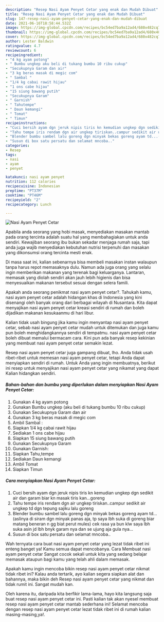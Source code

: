 ```yaml
---
description: "Resep Nasi Ayam Penyet Cetar yang enak dan Mudah Dibuat"
title: "Resep Nasi Ayam Penyet Cetar yang enak dan Mudah Dibuat"
slug: 147-resep-nasi-ayam-penyet-cetar-yang-enak-dan-mudah-dibuat
date: 2021-06-16T18:58:44.532Z
image: https://img-global.cpcdn.com/recipes/bc54ed7ba9a12ad4/680x482cq70/nasi-ayam-penyet-cetar-foto-resep-utama.jpg
thumbnail: https://img-global.cpcdn.com/recipes/bc54ed7ba9a12ad4/680x482cq70/nasi-ayam-penyet-cetar-foto-resep-utama.jpg
cover: https://img-global.cpcdn.com/recipes/bc54ed7ba9a12ad4/680x482cq70/nasi-ayam-penyet-cetar-foto-resep-utama.jpg
author: Lester Baldwin
ratingvalue: 4.7
reviewcount: 6
recipeingredient:
- "4 kg ayam potong"
- " Bumbu ungkep aku beli di tukang bumbu 10 ribu cukup"
- "Secukupnya Garam dan air"
- "3 kg beras masak di megic com"
- " Sambal "
- "1/4 kg cabai rawit hijau"
- "1 ons cabe hijau"
- "15 siung bawang putih"
- "Secukupnya Garam"
- " Garnish"
- " Tahutempe"
- " Daun kemangi"
- " Tomat"
- " Timun"
recipeinstructions:
- "Cuci bersih ayam dgn jeruk nipis tiris kn kemudian ungkep dgn sedikit air dan garam biar kn masak tiris kan...goreng"
- "Tahu tempe iris rendam dgn air ungkep tiriskan..campur sedikit air ungkep td dgn tepung sajiku lalu goreng"
- "Blender bumbu sambel lalu goreng dgn minyak bekas goreng ayam td...(aslinya di siram dgn minyak panas aja, tp saya lbh suka di goreng biar matang beneran n gg biat perut mules) cek rasa ya bun klw saya lbh suka asin jd lbh bnyk garam nya dan se ujung aja gula nya..."
- "Susun di box satu persatu dan selamat mncoba.."
categories:
- Resep
tags:
- nasi
- ayam
- penyet

katakunci: nasi ayam penyet 
nutrition: 112 calories
recipecuisine: Indonesian
preptime: "PT37M"
cooktime: "PT46M"
recipeyield: "2"
recipecategory: Lunch

---
```



![Nasi Ayam Penyet Cetar](https://img-global.cpcdn.com/recipes/bc54ed7ba9a12ad4/680x482cq70/nasi-ayam-penyet-cetar-foto-resep-utama.jpg)

Apabila anda seorang yang hobi masak, menyediakan masakan mantab pada orang tercinta adalah suatu hal yang membahagiakan untuk anda sendiri. Kewajiban seorang ibu bukan sekadar menjaga rumah saja, tapi anda juga wajib menyediakan kebutuhan nutrisi terpenuhi dan masakan yang dikonsumsi orang tercinta mesti enak.

Di masa  saat ini, kalian sebenarnya bisa membeli masakan instan walaupun tanpa harus repot memasaknya dulu. Namun ada juga orang yang selalu ingin memberikan makanan yang terenak bagi keluarganya. Lantaran, memasak yang diolah sendiri akan jauh lebih higienis dan bisa menyesuaikan makanan tersebut sesuai dengan selera famili. 



Apakah anda seorang penikmat nasi ayam penyet cetar?. Tahukah kamu, nasi ayam penyet cetar adalah hidangan khas di Indonesia yang kini disenangi oleh banyak orang dari berbagai wilayah di Nusantara. Kita dapat menyajikan nasi ayam penyet cetar kreasi sendiri di rumah dan boleh dijadikan makanan kesukaanmu di hari libur.

Kalian tidak usah bingung jika kamu ingin menyantap nasi ayam penyet cetar, sebab nasi ayam penyet cetar mudah untuk ditemukan dan juga kamu pun boleh menghidangkannya sendiri di tempatmu. nasi ayam penyet cetar boleh dibuat memalui bermacam cara. Kini pun ada banyak resep kekinian yang membuat nasi ayam penyet cetar semakin lezat.

Resep nasi ayam penyet cetar juga gampang dibuat, lho. Anda tidak usah ribet-ribet untuk memesan nasi ayam penyet cetar, tetapi Anda dapat menyiapkan sendiri di rumah. Untuk Anda yang ingin membuatnya, berikut ini resep untuk menyajikan nasi ayam penyet cetar yang nikamat yang dapat Kalian hidangkan sendiri.

<!--inarticleads1-->

##### Bahan-bahan dan bumbu yang diperlukan dalam menyiapkan Nasi Ayam Penyet Cetar:

1. Gunakan 4 kg ayam potong
1. Gunakan  Bumbu ungkep (aku beli di tukang bumbu 10 ribu cukup)
1. Gunakan Secukupnya Garam dan air
1. Gunakan 3 kg beras masak di megic com
1. Ambil  Sambal :
1. Siapkan 1/4 kg cabai rawit hijau
1. Sediakan 1 ons cabe hijau
1. Siapkan 15 siung bawang putih
1. Gunakan Secukupnya Garam
1. Gunakan  Garnish:
1. Siapkan  Tahu,tempe
1. Sediakan  Daun kemangi
1. Ambil  Tomat
1. Siapkan  Timun




<!--inarticleads2-->

##### Cara menyiapkan Nasi Ayam Penyet Cetar:

1. Cuci bersih ayam dgn jeruk nipis tiris kn kemudian ungkep dgn sedikit air dan garam biar kn masak tiris kan...goreng
1. Tahu tempe iris rendam dgn air ungkep tiriskan..campur sedikit air ungkep td dgn tepung sajiku lalu goreng
1. Blender bumbu sambel lalu goreng dgn minyak bekas goreng ayam td...(aslinya di siram dgn minyak panas aja, tp saya lbh suka di goreng biar matang beneran n gg biat perut mules) cek rasa ya bun klw saya lbh suka asin jd lbh bnyk garam nya dan se ujung aja gula nya...
1. Susun di box satu persatu dan selamat mncoba..




Wah ternyata cara buat nasi ayam penyet cetar yang lezat tidak ribet ini enteng banget ya! Kamu semua dapat mencobanya. Cara Membuat nasi ayam penyet cetar Sangat cocok sekali untuk kita yang sedang belajar memasak ataupun bagi kamu yang telah ahli dalam memasak.

Apakah kamu ingin mencoba bikin resep nasi ayam penyet cetar nikmat tidak ribet ini? Kalau anda tertarik, ayo kalian segera siapkan alat dan bahannya, maka bikin deh Resep nasi ayam penyet cetar yang nikmat dan tidak rumit ini. Sangat mudah kan. 

Oleh karena itu, daripada kita berfikir lama-lama, hayo kita langsung saja buat resep nasi ayam penyet cetar ini. Pasti kalian tak akan nyesel membuat resep nasi ayam penyet cetar mantab sederhana ini! Selamat mencoba dengan resep nasi ayam penyet cetar lezat tidak ribet ini di rumah kalian masing-masing,ya!.

